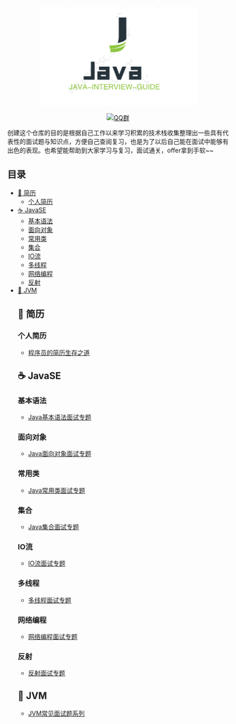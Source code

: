 <div align="center">

<img src="./img/logo/logo.jpg" width=""/>
</br>

[![QQ群](https://img.shields.io/badge/QQ%E7%BE%A4-82594417-blue.svg)](//jq.qq.com/?_wv=1027&k=5nTxYKs)
</div>

创建这个仓库的目的是根据自己工作以来学习积累的技术栈收集整理出一些具有代表性的面试题与知识点，方便自己查阅复习，也是为了以后自己能在面试中能够有出色的表现。也希望能帮助到大家学习与复习，面试通关，offer拿到手软~~

## 目录
- [:book: 简历](#book-简历)
  - [个人简历](#book-简历)
- [:coffee: JavaSE](#coffee-java)
  - [基本语法](#coffee-JavaSE)
  - [面向对象](#coffee-JavaSE)
  - [常用类](#coffee-JavaSE)
  - [集合](#coffee-JavaSE)
  - [IO流](#coffee-JavaSE)
  - [多线程](#coffee-JavaSE)
  - [网络编程](#coffee-JavaSE)
  - [反射](#coffee-JavaSE)
- [:car: JVM](#car-JVM)
  ## :book: 简历
  ### 个人简历
  * [程序员的简历生存之道](./resume/程序员的简历生存之道.md)
  ## :coffee: JavaSE
  ### 基本语法
  * [Java基本语法面试专题](./javase/基本语法面试题.md)
  ### 面向对象
  * [Java面向对象面试专题](./javase/面向对象面试题.md)
  ### 常用类
  * [Java常用类面试专题](./javase/常用类面试题.md)
  ### 集合
  * [Java集合面试专题](./javase/集合面试题.md)
  ### IO流
  * [IO流面试专题](./javase/IO流面试题.md)
  ### 多线程
  * [多线程面试专题](./javase/多线程面试题.md)
  ### 网络编程
  * [网络编程面试专题](./javase/网络编程面试题.md)
  ### 反射
  * [反射面试专题](./javase/反射面试题.md)
  ## :car: JVM
  * [JVM常见面试题系列](./jvm/JVM面试题.md)
